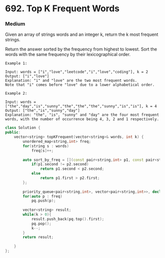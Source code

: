 # 692. Top K Frequent Words
### Medium

Given an array of strings words and an integer k, return the k most frequent strings.

Return the answer sorted by the frequency from highest to lowest. Sort the words with the same frequency by their lexicographical order.

    Example 1:

    Input: words = ["i","love","leetcode","i","love","coding"], k = 2
    Output: ["i","love"]
    Explanation: "i" and "love" are the two most frequent words.
    Note that "i" comes before "love" due to a lower alphabetical order.

    Example 2:

    Input: words = ["the","day","is","sunny","the","the","the","sunny","is","is"], k = 4
    Output: ["the","is","sunny","day"]
    Explanation: "the", "is", "sunny" and "day" are the four most frequent words, with the number of occurrence being 4, 3, 2 and 1 respectively.

```cpp
class Solution {
public:
    vector<string> topKFrequent(vector<string>& words, int k) {
        unordered_map<string,int> freq;
        for(string s : words)
            freq[s]++;
        
        auto sort_by_freq = [](const pair<string,int> p1, const pair<string,int> p2){
            if(p1.second != p2.second)
                return p1.second < p2.second;
            else
                return p1.first > p2.first;
        };
        
        priority_queue<pair<string,int>, vector<pair<string,int>>, decltype(sort_by_freq)> pq(sort_by_freq);
        for(auto p : freq)
            pq.push(p);
        
        vector<string> result;
        while(k > 0){
            result.push_back(pq.top().first);
            pq.pop();
            k--;
        }
        return result;
            
    }
};
```